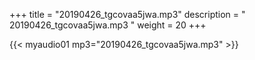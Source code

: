 +++
title = "20190426_tgcovaa5jwa.mp3"
description = " 20190426_tgcovaa5jwa.mp3 "
weight = 20
+++

{{< myaudio01 mp3="20190426_tgcovaa5jwa.mp3" >}}

